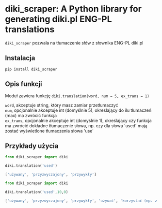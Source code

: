 # diki_scraper: A Python library for generating diki.pl ENG-PL translations

`diki_scraper` pozwala na tłumaczenie słów z słownika ENG-PL diki.pl

## Instalacja
```
pip install diki_scraper
```


## Opis funkcji

Moduł zawiera funkcję `diki.translation(word, num = 5, ex_trans = 1)`

`word`, akceptuje string, który masz zamiar przetłumaczyć\
`num`, opcjonalnie akceptuje int (domyślnie 5), określający do ilu tłumaczeń (max) ma zwrócić funkcja \
`ex_trans`, opcjonalnie akceptuje int (domyślnie 1), określający czy funkcja ma zwrócić dokładne tłumaczenie słowa, np. czy dla słowa 'used' mają zostać wyświetlone tłumaczenia słowa 'use'


## Przykłady użycia



```python
from diki_scraper import diki

diki.translation('used')
```

```python
['używany', 'przyzwyczajony', 'przywykły']
```

```python
from diki_scraper import diki

diki.translation('used',10,0)
```

```python
['używany', 'przyzwyczajony', 'przywykły', 'używać', 'korzystać (np. z telefonu, toalety)', 'zużywać', 'wykorzystywać (np. kogoś do swoich celów)', 'używać (w mowie lub w piśmie)', 'używać', 'wykorzystywać (np. przewagę)']
```




